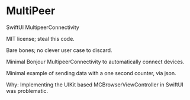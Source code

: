 # MultiPeer
SwiftUI MultipeerConnectivity

MIT license; steal this code.

Bare bones; no clever user case to discard.

Minimal Bonjour MultipeerConnectivity to automatically connect devices. 

Minimal example of sending data with a one second counter, via json. 

Why: Implementing the UIKit based MCBrowserViewController in SwiftUI was problematic.
